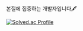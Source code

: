 본질에 집중하는 개발자입니다🖋️  

[![Solved.ac Profile](http://mazassumnida.wtf/api/v2/generate_badge?boj=dgkim3811)](https://solved.ac/dgkim3811/)
